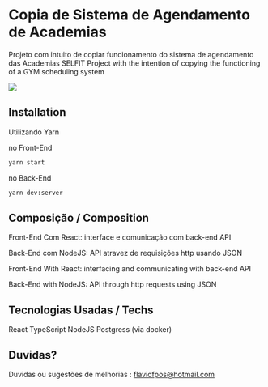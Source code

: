 
# Copia de Sistema de Agendamento de Academias
Projeto com intuito de copiar funcionamento do sistema de agendamento das Academias SELFIT
Project with the intention of copying the functioning of a GYM scheduling system

![](https://media.giphy.com/media/dRdfYmANn9jK21ljLY/giphy.gif)

## Installation

Utilizando Yarn

no Front-End

```bash
yarn start
```

no Back-End

```bash
yarn dev:server
```
## Composição / Composition
Front-End Com React:
interface e comunicação com back-end API

Back-End com NodeJS:
API atravez de requisições http usando JSON

Front-End With React:
interfacing and communicating with back-end API

Back-End with NodeJS:
API through http requests using JSON

## Tecnologias Usadas / Techs

React
TypeScript
NodeJS
Postgress (via docker)



## Duvidas? 
Duvidas ou sugestões de melhorias : flaviofpos@hotmail.com
